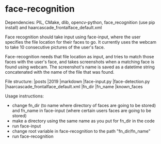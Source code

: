 # face-recognition

Dependencies: PIL, CMake, dlib, opencv-python,
face_recognition (use pip install) and haarcascade_frontalface_default.xml

Face recognition should take input using face-input, where
the user specifies the file location for their faces to go.
It currently uses the webcam to take 10 consecutive pictures
of the user's face.

Face-recognition needs that file location as input, and
tries to match those faces with the user's face, and takes
screenshots when a matching face is found using webcam.
The screenshot's name is saved as a datetime string concatenated
with the name of the file that was found.

File structure:
|posts
  |2019
    |markdown
|face-input.py
|face-detection.py
|haarcascade_frontalface_default.xml
|fn_dir
  |fn_name
    |known_faces  


Usage instructions:
- change fn_dir (to name where directory of faces are going to be stored)
    and fn_name in face-input (where certain users faces are going to be stored)
- make a directory using the same name as you put for fn_dir in the code
- run face-input
- change root variable in face-recognition to the path "fn_dir/fn_name"
- run face-recognition
